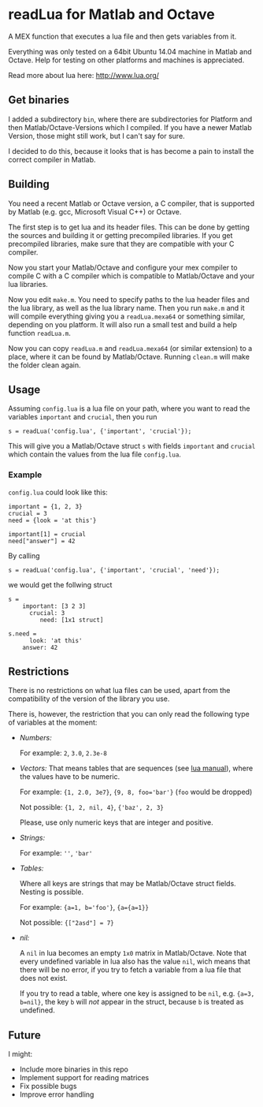 # readLua for Matlab and Octave

A MEX function that executes a lua file and then gets variables
from it.

Everything was only tested on a 64bit Ubuntu 14.04 machine in Matlab
and Octave.
Help for testing on other platforms and machines is appreciated.

Read more about lua here: http://www.lua.org/

## Get binaries

I added a subdirectory `bin`, where there are subdirectories for Platform and then Matlab/Octave-Versions which I compiled. If you have a newer Matlab Version, those might still work, but I can't say for sure.

I decided to do this, because it looks that is has become a pain to install the correct compiler in Matlab.

## Building

You need a recent Matlab or Octave version, a C compiler, that is
supported by Matlab (e.g. gcc, Microsoft Visual C++) or Octave.

The first step is to get lua and its header files.
This can be done by getting the sources and building it or
getting precompiled libraries.
If you get precompiled libraries, make sure that they are compatible with
your C compiler.

Now you start your Matlab/Octave and configure your mex compiler to
compile C with a C compiler which is compatible to
Matlab/Octave and your lua libraries.

Now you edit `make.m`. You need to specify paths to the lua header files
and the lua library, as well as the lua library name. Then you run `make.m`
and it will compile everything giving you a `readLua.mexa64` or something
similar, depending on you platform. It will also run a small test and
build a help function `readLua.m`.

Now you can copy `readLua.m` and `readLua.mexa64` (or similar extension)
to a place, where it can be found by Matlab/Octave. Running `clean.m`
will make the folder clean again.


## Usage

Assuming `config.lua` is a lua file on your path, where you want to
read the variables `important` and `crucial`, then you run

    s = readLua('config.lua', {'important', 'crucial'});

This will give you a Matlab/Octave struct `s` with fields `important` and
`crucial` which contain the values from the lua file `config.lua`.

### Example

`config.lua` could look like this:

    important = {1, 2, 3}
    crucial = 3
    need = {look = 'at this'}
    
    important[1] = crucial
    need["answer"] = 42

By calling

    s = readLua('config.lua', {'important', 'crucial', 'need'});

we would get the follwing struct
    
    s =
        important: [3 2 3]
          crucial: 3
             need: [1x1 struct] 
    
    s.need = 
          look: 'at this'
        answer: 42

## Restrictions

There is no restrictions on what lua files can be used, apart from the
compatibility of the version of the library you use.

There is, however, the restriction that you can only read the following
type of variables at the moment:

 * _Numbers:_
   
   For example: `2`, `3.0`, `2.3e-8`
 * _Vectors:_ That means tables that are sequences
   (see [lua manual](http://www.lua.org/manual/5.2/manual.html#3.4.6)),
   where the values have to be numeric.
   
   For example: `{1, 2.0, 3e7}`, `{9, 8, foo='bar'}` (`foo` would be dropped)
   
   Not possible: `{1, 2, nil, 4}`, `{'baz', 2, 3}`

   Please, use only numeric keys that are integer and positive.
 * _Strings:_
   
   For example: `''`, `'bar'`
 * _Tables:_
   
   Where all keys are strings that may be Matlab/Octave struct fields.
   Nesting is possible.
   
   For example: `{a=1, b='foo'}`, `{a={a=1}}`
   
   Not possible: `{["2asd"] = 7}`
 * _nil:_
   
   A `nil` in lua becomes an empty `1x0` matrix in Matlab/Octave. Note
   that every undefined variable in lua also has the value `nil`, wich
   means that there will be no error, if you try to fetch a variable from
   a lua file that does not exist.
   
   If you try to read a table, where one key is assigned to be `nil`, 
   e.g. `{a=3, b=nil}`, the key `b` will _not_ appear in the struct,
   because `b` is treated as undefined.


## Future

I might:

 * Include more binaries in this repo
 * Implement support for reading matrices
 * Fix possible bugs
 * Improve error handling
